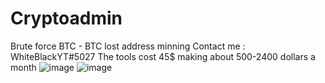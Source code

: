 # Cryptoadmin
Brute force BTC - BTC lost address minning
Contact me : WhiteBlackYT#5027
The tools cost 45$
making about 500-2400 dollars a month 
![image](https://user-images.githubusercontent.com/124021752/218258005-bf07c4f8-4a50-4f33-8856-8fab503b93ac.png)
![image](https://user-images.githubusercontent.com/124021752/218258023-1d18eeee-2ce6-4819-9101-a86fc3dfa321.png)

